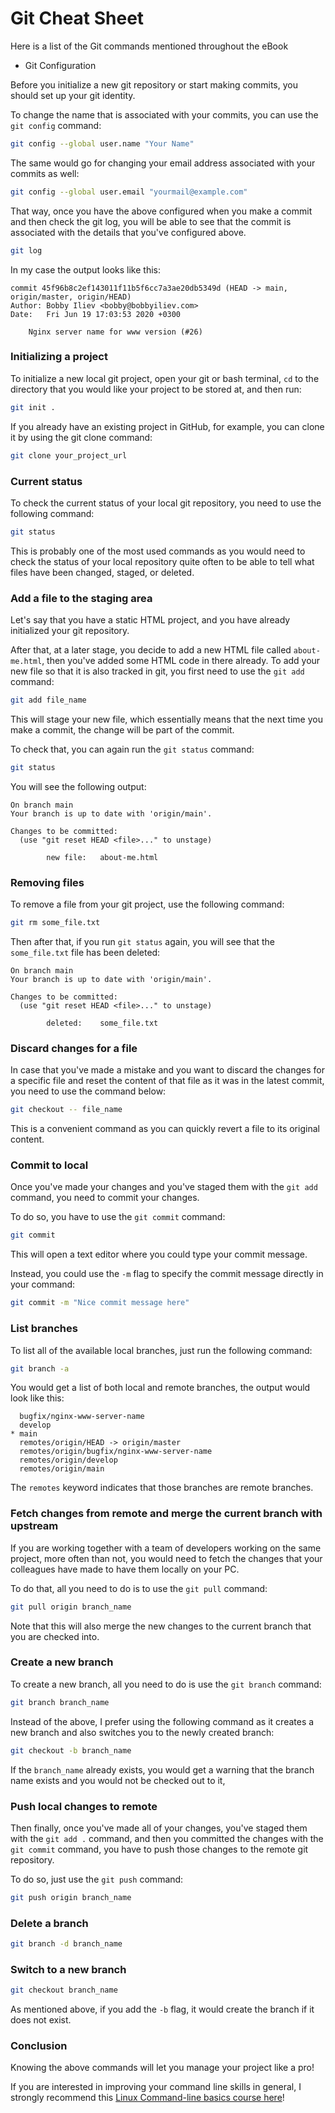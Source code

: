 # Git Cheat Sheet

Here is a list of the Git commands mentioned throughout the eBook

* Git Configuration

Before you initialize a new git repository or start making commits, you should set up your git identity. 

To change the name that is associated with your commits, you can use the `git config` command:

```bash
git config --global user.name "Your Name"
```

The same would go for changing your email address associated with your commits as well:

```bash
git config --global user.email "yourmail@example.com"
```

That way, once you have the above configured when you make a commit and then check the git log, you will be able to see that the commit is associated with the details that you've configured above.

```bash
git log
```

In my case the output looks like this:

```
commit 45f96b8c2ef143011f11b5f6cc7a3ae20db5349d (HEAD -> main, origin/master, origin/HEAD)
Author: Bobby Iliev <bobby@bobbyiliev.com>
Date:   Fri Jun 19 17:03:53 2020 +0300

    Nginx server name for www version (#26)

```

### Initializing a project

To initialize a new local git project, open your git or bash terminal, `cd` to the directory that you would like your project to be stored at, and then run:

```bash
git init .
```

If you already have an existing project in GitHub, for example, you can clone it by using the git clone command:

```bash
git clone your_project_url
```

### Current status

To check the current status of your local git repository, you need to use the following command:

```bash
git status
```

This is probably one of the most used commands as you would need to check the status of your local repository quite often to be able to tell what files have been changed, staged, or deleted.

### Add a file to the staging area

Let's say that you have a static HTML project, and you have already initialized your git repository.

After that, at a later stage, you decide to add a new HTML file called `about-me.html`, then you've added some HTML code in there already. To add your new file so that it is also tracked in git, you first need to use the `git add` command:

```bash
git add file_name
```

This will stage your new file, which essentially means that the next time you make a commit, the change will be part of the commit.

To check that, you can again run the `git status` command:

```bash
git status
```

You will see the following output:

```
On branch main
Your branch is up to date with 'origin/main'.

Changes to be committed:
  (use "git reset HEAD <file>..." to unstage)

        new file:   about-me.html
```

### Removing files

To remove a file from your git project, use the following command:

```bash
git rm some_file.txt
```

Then after that, if you run `git status` again, you will see that the `some_file.txt` file has been deleted:

```
On branch main
Your branch is up to date with 'origin/main'.

Changes to be committed:
  (use "git reset HEAD <file>..." to unstage)

        deleted:    some_file.txt
``` 

### Discard changes for a file

In case that you've made a mistake and you want to discard the changes for a specific file and reset the content of that file as it was in the latest commit, you need to use the command below:

```bash
git checkout -- file_name
```

This is a convenient command as you can quickly revert a file to its original content.

### Commit to local

Once you've made your changes and you've staged them with the `git add` command, you need to commit your changes. 

To do so, you have to use the `git commit` command:

```bash
git commit
```

This will open a text editor where you could type your commit message.

Instead, you could use the `-m` flag to specify the commit message directly in your command:

```bash
git commit -m "Nice commit message here"
```

### List branches

To list all of the available local branches, just run the following command:

```bash
git branch -a
```

You would get a list of both local and remote branches, the output would look like this:

```
  bugfix/nginx-www-server-name
  develop
* main
  remotes/origin/HEAD -> origin/master
  remotes/origin/bugfix/nginx-www-server-name
  remotes/origin/develop
  remotes/origin/main
```

The `remotes` keyword indicates that those branches are remote branches.

### Fetch changes from remote and merge the current branch with upstream

If you are working together with a team of developers working on the same project, more often than not, you would need to fetch the changes that your colleagues have made to have them locally on your PC.

To do that, all you need to do is to use the `git pull` command:

```bash
git pull origin branch_name
```

Note that this will also merge the new changes to the current branch that you are checked into.

### Create a new branch

To create a new branch, all you need to do is use the `git branch` command:

```bash
git branch branch_name
```

Instead of the above, I prefer using the following command as it creates a new branch and also switches you to the newly created branch:

```bash
git checkout -b branch_name
```

If the `branch_name` already exists, you would get a warning that the branch name exists and you would not be checked out to it,

### Push local changes to remote

Then finally, once you've made all of your changes, you've staged them with the `git add .` command, and then you committed the changes with the `git commit` command, you have to push those changes to the remote git repository.

To do so, just use the `git push` command:

```bash
git push origin branch_name
```

### Delete a branch

```bash
git branch -d branch_name
```

### Switch to a new branch

```bash
git checkout branch_name
```

As mentioned above, if you add the `-b` flag, it would create the branch if it does not exist.

### Conclusion

Knowing the above commands will let you manage your project like a pro!

If you are interested in improving your command line skills in general, I strongly recommend this [Linux Command-line basics course here](https://devdojo.com/course/linux-command-line-basics)!